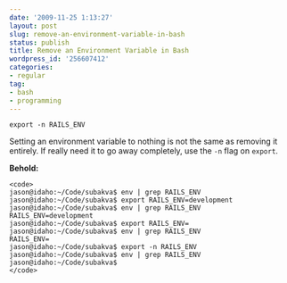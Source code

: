 ```yaml
---
date: '2009-11-25 1:13:27'
layout: post
slug: remove-an-environment-variable-in-bash
status: publish
title: Remove an Environment Variable in Bash
wordpress_id: '256607412'
categories:
- regular
tag:
- bash
- programming
---
```


`export -n RAILS_ENV`





Setting an environment variable to nothing is not the same as removing it entirely. If really need it to go away completely, use the `-n` flag on `export`.





**Behold:**




    
    <code>
    jason@idaho:~/Code/subakva$ env | grep RAILS_ENV
    jason@idaho:~/Code/subakva$ export RAILS_ENV=development
    jason@idaho:~/Code/subakva$ env | grep RAILS_ENV
    RAILS_ENV=development
    jason@idaho:~/Code/subakva$ export RAILS_ENV=
    jason@idaho:~/Code/subakva$ env | grep RAILS_ENV
    RAILS_ENV=
    jason@idaho:~/Code/subakva$ export -n RAILS_ENV
    jason@idaho:~/Code/subakva$ env | grep RAILS_ENV
    jason@idaho:~/Code/subakva$
    </code>
